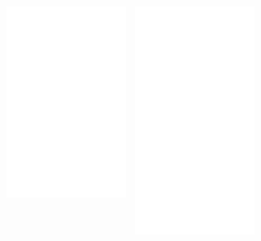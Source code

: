 [<img align="left" width="48%" alt="🦑" src="/artifacts.svg">](#)

[<img align="right" width="48%" alt="🦑" src="/progress.svg">](#)

<!---
Richard5678/Richard5678 is a ✨ special ✨ repository because its `README.md` (this file) appears on your GitHub profile.
You can click the Preview link to take a look at your changes.
--->
